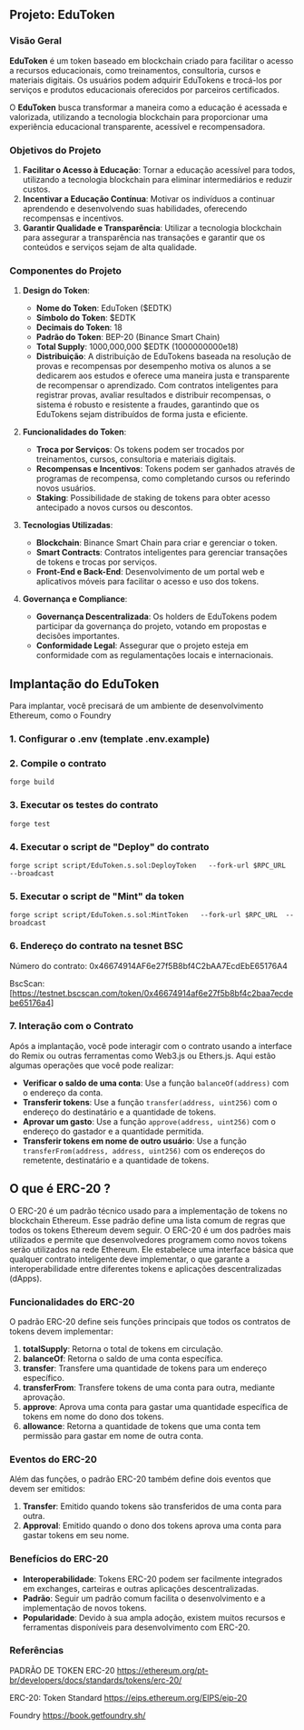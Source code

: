 ## Projeto: **EduToken**

### Visão Geral

**EduToken** é um token baseado em blockchain criado para facilitar o acesso a recursos educacionais, como treinamentos, consultoria, cursos e materiais digitais. Os usuários podem adquirir EduTokens e trocá-los por serviços e produtos educacionais oferecidos por parceiros certificados.

O **EduToken** busca transformar a maneira como a educação é acessada e valorizada, utilizando a tecnologia blockchain para proporcionar uma experiência educacional transparente, acessível e recompensadora.

### Objetivos do Projeto

1. **Facilitar o Acesso à Educação**: Tornar a educação acessível para todos, utilizando a tecnologia blockchain para eliminar intermediários e reduzir custos.
2. **Incentivar a Educação Contínua**: Motivar os indivíduos a continuar aprendendo e desenvolvendo suas habilidades, oferecendo recompensas e incentivos.
3. **Garantir Qualidade e Transparência**: Utilizar a tecnologia blockchain para assegurar a transparência nas transações e garantir que os conteúdos e serviços sejam de alta qualidade.

### Componentes do Projeto

1. **Design do Token**:
   - **Nome do Token**: EduToken ($EDTK)
   - **Símbolo do Token**: $EDTK
   - **Decimais do Token**: 18
   - **Padrão do Token**: BEP-20 (Binance Smart Chain)
   - **Total Supply**: 1000,000,000 $EDTK (1000000000e18)
   - **Distribuição**: A distribuição de EduTokens baseada na resolução de provas e recompensas por desempenho motiva os alunos a se dedicarem aos estudos e oferece uma maneira justa e transparente de recompensar o aprendizado. Com contratos inteligentes para registrar provas, avaliar resultados e distribuir recompensas, o sistema é robusto e resistente a fraudes, garantindo que os EduTokens sejam distribuídos de forma justa e eficiente.

2. **Funcionalidades do Token**:
   - **Troca por Serviços**: Os tokens podem ser trocados por treinamentos, cursos, consultoria e materiais digitais.
   - **Recompensas e Incentivos**: Tokens podem ser ganhados através de programas de recompensa, como completando cursos ou referindo novos usuários.
   - **Staking**: Possibilidade de staking de tokens para obter acesso antecipado a novos cursos ou descontos.

3. **Tecnologias Utilizadas**:
   - **Blockchain**: Binance Smart Chain para criar e gerenciar o token.
   - **Smart Contracts**: Contratos inteligentes para gerenciar transações de tokens e trocas por serviços.
   - **Front-End e Back-End**: Desenvolvimento de um portal web e aplicativos móveis para facilitar o acesso e uso dos tokens.

4. **Governança e Compliance**:
   - **Governança Descentralizada**: Os holders de EduTokens podem participar da governança do projeto, votando em propostas e decisões importantes.
   - **Conformidade Legal**: Assegurar que o projeto esteja em conformidade com as regulamentações locais e internacionais.


## Implantação do  EduToken

Para implantar, você precisará de um ambiente de desenvolvimento Ethereum, como o Foundry

### 1. Configurar o .env (template .env.example)

### 2. Compile o contrato

```shell
forge build
```

### 3. Executar os testes do contrato

  ```shell
  forge test
 ```

### 4. Executar o script de "Deploy" do contrato

```shell
forge script script/EduToken.s.sol:DeployToken   --fork-url $RPC_URL  --broadcast 
```


### 5. Executar o script de "Mint" da token

```shell
forge script script/EduToken.s.sol:MintToken   --fork-url $RPC_URL  --broadcast 
```


### 6. Endereço do contrato na tesnet BSC


Número do contrato: 0x46674914AF6e27f5B8bf4C2bAA7EcdEbE65176A4

BscScan: [https://testnet.bscscan.com/token/0x46674914af6e27f5b8bf4c2baa7ecdebe65176a4]

### 7. Interação com o Contrato

Após a implantação, você pode interagir com o contrato usando a interface do Remix ou outras ferramentas como Web3.js ou Ethers.js. Aqui estão algumas operações que você pode realizar:

- **Verificar o saldo de uma conta**: Use a função `balanceOf(address)` com o endereço da conta.
- **Transferir tokens**: Use a função `transfer(address, uint256)` com o endereço do destinatário e a quantidade de tokens.
- **Aprovar um gasto**: Use a função `approve(address, uint256)` com o endereço do gastador e a quantidade permitida.
- **Transferir tokens em nome de outro usuário**: Use a função `transferFrom(address, address, uint256)` com os endereços do remetente, destinatário e a quantidade de tokens.


## O que é ERC-20 ?

O ERC-20 é um padrão técnico usado para a implementação de tokens no blockchain Ethereum. Esse padrão define uma lista comum de regras que todos os tokens Ethereum devem seguir. O ERC-20 é um dos padrões mais utilizados e permite que desenvolvedores programem como novos tokens serão utilizados na rede Ethereum. Ele estabelece uma interface básica que qualquer contrato inteligente deve implementar, o que garante a interoperabilidade entre diferentes tokens e aplicações descentralizadas (dApps).

### Funcionalidades do ERC-20

O padrão ERC-20 define seis funções principais que todos os contratos de tokens devem implementar:

1. **totalSupply**: Retorna o total de tokens em circulação.
2. **balanceOf**: Retorna o saldo de uma conta específica.
3. **transfer**: Transfere uma quantidade de tokens para um endereço específico.
4. **transferFrom**: Transfere tokens de uma conta para outra, mediante aprovação.
5. **approve**: Aprova uma conta para gastar uma quantidade específica de tokens em nome do dono dos tokens.
6. **allowance**: Retorna a quantidade de tokens que uma conta tem permissão para gastar em nome de outra conta.

### Eventos do ERC-20

Além das funções, o padrão ERC-20 também define dois eventos que devem ser emitidos:

1. **Transfer**: Emitido quando tokens são transferidos de uma conta para outra.
2. **Approval**: Emitido quando o dono dos tokens aprova uma conta para gastar tokens em seu nome.

### Benefícios do ERC-20

- **Interoperabilidade**: Tokens ERC-20 podem ser facilmente integrados em exchanges, carteiras e outras aplicações descentralizadas.
- **Padrão**: Seguir um padrão comum facilita o desenvolvimento e a implementação de novos tokens.
- **Popularidade**: Devido à sua ampla adoção, existem muitos recursos e ferramentas disponíveis para desenvolvimento com ERC-20.

### Referências

PADRÃO DE TOKEN ERC-20 
<https://ethereum.org/pt-br/developers/docs/standards/tokens/erc-20/>

ERC-20: Token Standard
<https://eips.ethereum.org/EIPS/eip-20>

Foundry
<https://book.getfoundry.sh/>
